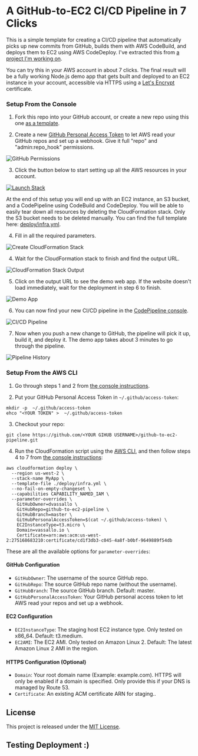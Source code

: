 # A GitHub-to-EC2 CI/CD Pipeline in 7 Clicks
This is a simple template for creating a CI/CD pipeline that automatically picks up new commits from GitHub, builds them with AWS CodeBuild, and deploys them to EC2 using AWS CodeDeploy. I've extracted this from [a project I'm working on](https://twitter.com/dvassallo/status/1126925437790081024).

You can try this in your AWS account in about 7 clicks. The final result will be a fully working Node.js demo app that gets built and deployed to an EC2 instance in your account, accessible via HTTPS using a [Let's Encrypt](https://letsencrypt.org) certificate.

### Setup From the Console

1. Fork this repo into your GitHub account, or create a new repo using this one [as a template](https://help.github.com/en/articles/creating-a-repository-from-a-template).

2. Create a new [GitHub Personal Access Token](https://github.com/settings/tokens) to let AWS read your GitHub repos and set up a webhook. Give it full "repo" and "admin:repo_hook" permissions.

![GitHub Permissions](/docs/github-permissions.png?raw=true)

3. Click the button below to start setting up all the AWS resources in your account.

[![Launch Stack](https://cdn.rawgit.com/buildkite/cloudformation-launch-stack-button-svg/master/launch-stack.svg)](https://console.aws.amazon.com/cloudformation/home?#/stacks/new?stackName=MyApp&templateURL=https://dvassallo.s3-us-west-2.amazonaws.com/github-to-ec2-pipeline/infra.yml)

At the end of this setup you will end up with an EC2 instance, an S3 bucket, and a CodePipeline using CodeBuild and CodeDeploy. You will be able to easily tear down all resources by deleting the CloudFormation stack. Only the S3 bucket needs to be deleted manually. You can find the full template here: [deploy/infra.yml](deploy/infra.yml).

4. Fill in all the required parameters.

![Create CloudFormation Stack](/docs/create-stack.png?raw=true)

4. Wait for the CloudFormation stack to finish and find the output URL.

![CloudFormation Stack Output](/docs/stack-output.png?raw=true)

5. Click on the output URL to see the demo web app. If the website doesn't load immediately, wait for the deployment in step 6 to finish.

![Demo App](/docs/app.png?raw=true)

6. You can now find your new CI/CD pipeline in the [CodePipeline console](https://console.aws.amazon.com/codesuite/codepipeline/pipelines).

![CI/CD Pipeline](/docs/pipeline.png?raw=true)

7. Now when you push a new change to GitHub, the pipeline will pick it up, build it, and deploy it. The demo app takes about 3 minutes to go through the pipeline.

![Pipeline History](/docs/pipeline-history.png?raw=true)

### Setup From the AWS CLI

1. Go through steps 1 and 2 from [the console instructions](#setup-from-the-console).

2. Put your GitHub Personal Access Token in  `~/.github/access-token`:

```
mkdir -p  ~/.github/access-token
ehco "<YOUR TOKEN" >  ~/.github/access-token
```

3. Checkout your repo:

```
git clone https://github.com/<YOUR GIHUB USERNAME>/github-to-ec2-pipeline.git
```

4. Run the CloudFormation script using the [AWS CLI](https://aws.amazon.com/cli/), and then follow steps 4 to 7 from [the console instructions](#setup-from-the-console):

```
aws cloudformation deploy \
  --region us-west-2 \
  --stack-name MyApp \
  --template-file ./deploy/infra.yml \
  --no-fail-on-empty-changeset \
  --capabilities CAPABILITY_NAMED_IAM \
  --parameter-overrides \
    GitHubOwner=dvassallo \
    GitHubRepo=github-to-ec2-pipeline \
    GitHubBranch=master \
    GitHubPersonalAccessToken=$(cat ~/.github/access-token) \
    EC2InstanceType=t3.micro \
    Domain=vassallo.io \
    Certificate=arn:aws:acm:us-west-2:275168683210:certificate/cd1f3db3-c045-4a8f-b0bf-9649889f54db
```

These are all the available options for `parameter-overrides`:

#### GitHub Configuration
* `GitHubOwner`: The username of the source GitHub repo.
* `GitHubRepo`: The source GitHub repo name (without the username).
* `GitHubBranch`: The source GitHub branch. Default: master.
* `GitHubPersonalAccessToken`: Your GitHub personal access token to let AWS read your repos and set up a webhook.

#### EC2 Configuration
* `EC2InstanceType`: The staging host EC2 instance type. Only tested on x86_64. Default: t3.medium.
* `EC2AMI`: The EC2 AMI. Only tested on Amazon Linux 2. Default: The latest Amazon Linux 2 AMI in the region.

#### HTTPS Configuration (Optional)
* `Domain`: Your root domain name (Example: example.com). HTTPS will only be enabled if a domain is specified. Only provide this if your DNS is managed by Route 53.
* `Certificate`: An existing ACM certificate ARN for staging.<YOUR DOMAIN>.

## License

This project is released under the [MIT License](LICENSE).





## Testing Deployment :)